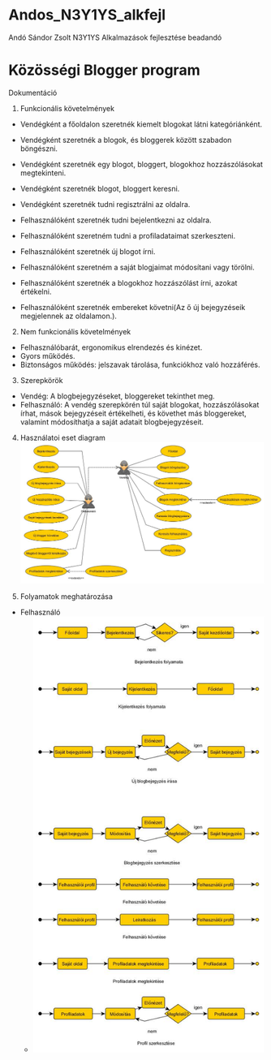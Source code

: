 # Andos_N3Y1YS_alkfejl
Andó Sándor Zsolt N3Y1YS Alkalmazások fejlesztése beadandó

# Közösségi Blogger program

Dokumentáció

1. Funkcionális követelmények
  - Vendégként a főoldalon szeretnék kiemelt blogokat látni kategóriánként.
  - Vendégként szeretnék a blogok, és bloggerek között szabadon böngészni.
  - Vendégként szeretnék egy blogot, bloggert, blogokhoz hozzászólásokat megtekinteni.
  - Vendégként szeretnék blogot, bloggert keresni.
  - Vendégként szeretnék tudni regisztrálni az oldalra.
  
  - Felhasználóként szeretnék tudni bejelentkezni az oldalra.
  - Felhasználóként szeretném tudni a profiladataimat szerkeszteni.
  - Felhasználóként szeretnék új blogot írni.
  - Felhasználóként szeretném a saját blogjaimat módosítani vagy törölni.
  - Felhasználóként szeretnék a blogokhoz hozzászólást írni, azokat értékelni.
  - Felhasználóként szeretnék embereket követni(Az ő új bejegyzéseik megjelennek az oldalamon.).
  
  
2. Nem funkcionális követelmények
  - Felhasználóbarát, ergonomikus elrendezés és kinézet.
  - Gyors működés.
  - Biztonságos működés: jelszavak tárolása, funkciókhoz való hozzáférés.
  
3. Szerepkörök
  - Vendég: A blogbejegyzéseket, bloggereket tekinthet meg.
  - Felhasználó: A vendég szerepkörén túl saját blogokat, hozzászólásokat írhat, mások bejegyzéseit értékelheti, és követhet más bloggereket, valamint módosíthatja a saját adatait blogbejegyzéseit.
  
4. Használatoi eset diagram
![Use-Case diagram](https://github.com/andosandor601/Andos_N3Y1YS_alkfejl/blob/master/images/Use-Case.jpg)

5. Folyamatok meghatározása
  - Felhasználó
    - ![Felhasználó folyamatai](https://github.com/andosandor601/Andos_N3Y1YS_alkfejl/blob/master/images/Felhasznalo_folyamatai.jpg)
